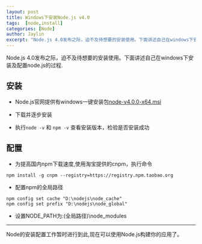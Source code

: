 ```yaml
---
layout: post
title: Windows下安装Node.js v4.0
tags:  [node,install]
categories: [Node]
author: Jaylin
excerpt: "Node.js 4.0发布之际，迫不及待想要的安装使用。下面讲述自己在windows下安装及配置node.js的过程."
---
```


Node.js 4.0发布之际，迫不及待想要的安装使用。下面讲述自己在windows下安装及配置node.js的过程.

安装
---
- Node.js官网提供有windows一键安装包[node-v4.0.0-x64.msi](https://nodejs.org/dist/latest/node-v4.0.0-x64.msi)

- 下载并逐步安装

- 执行`node -v` 和 `npm -v` 查看安装版本，检验是否安装成功

配置
---
- 为提高国内npm下载速度,使用淘宝提供的cnpm，执行命令

```
npm install -g cnpm --registry=https://registry.npm.taobao.org
```

- 配置npm的全局路径

```
npm config set cache "D:\nodejs\node_cache"
npm config set prefix "D:\nodejs\node_global"
```

- 设置NODE_PATH为:(全局路径)\node_modules

---

Node的安装配置工作暂时进行到此,现在可以使用Node.js构建你的应用了。

